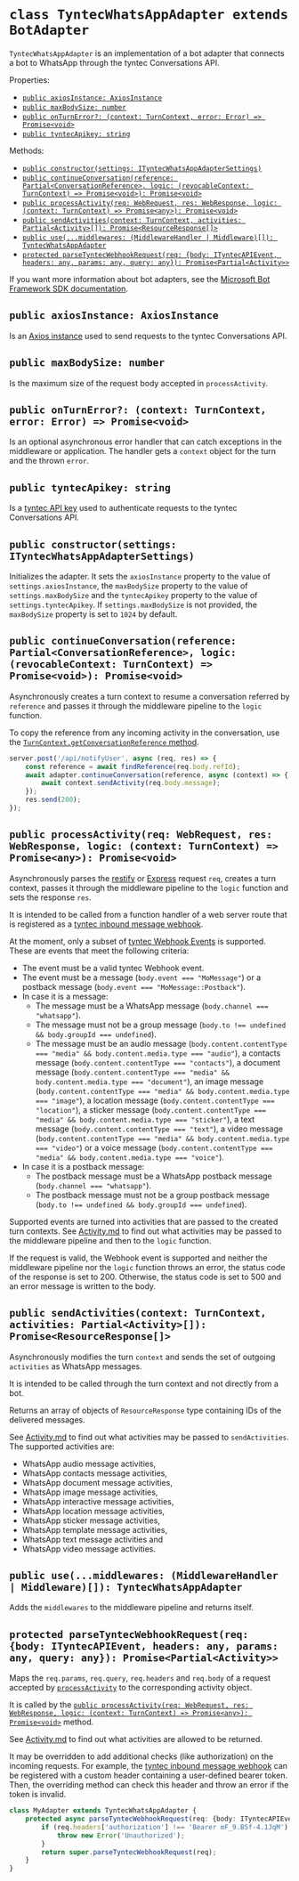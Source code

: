 # `class TyntecWhatsAppAdapter extends BotAdapter`

`TyntecWhatsAppAdapter` is an implementation of a bot adapter that connects a
bot to WhatsApp through the tyntec Conversations API.

Properties:
* [`public axiosInstance: AxiosInstance`](#public-axiosinstance-axiosinstance)
* [`public maxBodySize: number`](#public-maxbodysize-number)
* [`public onTurnError?: (context: TurnContext, error: Error) => Promise<void>`](#public-onturnerror-context-turncontext-error-error--promisevoid)
* [`public tyntecApikey: string`](#public-tyntecapikey-string)

Methods:
* [`public constructor(settings: ITyntecWhatsAppAdapterSettings)`](#public-constructorsettings-ityntecwhatsappadaptersettings)
* [`public continueConversation(reference: Partial<ConversationReference>, logic: (revocableContext: TurnContext) => Promise<void>): Promise<void>`](#public-continueconversationreference-partialconversationreference-logic-revocablecontext-turncontext--promisevoid-promisevoid)
* [`public processActivity(req: WebRequest, res: WebResponse, logic: (context: TurnContext) => Promise<any>): Promise<void>`](#public-processactivityreq-webrequest-res-webresponse-logic-context-turncontext--promiseany-promisevoid)
* [`public sendActivities(context: TurnContext, activities: Partial<Activity>[]): Promise<ResourceResponse[]>`](#public-sendactivitiescontext-turncontext-activities-partialactivity-promiseresourceresponse)
* [`public use(...middlewares: (MiddlewareHandler | Middleware)[]): TyntecWhatsAppAdapter`](#public-usemiddlewares-middlewarehandler--middleware-tyntecwhatsappadapter)
* [`protected parseTyntecWebhookRequest(req: {body: ITyntecAPIEvent, headers: any, params: any, query: any}): Promise<Partial<Activity>>`](#protected-parsetyntecwebhookrequestreq-body-ityntecapievent-headers-any-params-any-query-any-promisepartialactivity)

If you want more information about bot adapters, see the [Microsoft Bot Framework SDK documentation](https://docs.microsoft.com/en-us/azure/bot-service/index-bf-sdk).


## `public axiosInstance: AxiosInstance`

Is an [Axios instance](https://github.com/axios/axios) used to send requests to
the tyntec Conversations API.


## `public maxBodySize: number`

Is the maximum size of the request body accepted in `processActivity`.


## `public onTurnError?: (context: TurnContext, error: Error) => Promise<void>`

Is an optional asynchronous error handler that can catch exceptions in the
middleware or application. The handler gets a `context` object for the turn and
the thrown `error`.


## `public tyntecApikey: string`

Is a [tyntec API key](https://www.tyntec.com/docs/faq-whatsapp-business-onboarding-how-can-i-get-api-key-setup-my-whatsapp-business-account)
used to authenticate requests to the tyntec Conversations API.


## `public constructor(settings: ITyntecWhatsAppAdapterSettings)`

Initializes the adapter. It sets the `axiosInstance` property to the value of
`settings.axiosInstance`, the `maxBodySize` property to the value of
`settings.maxBodySize` and the `tyntecApikey` property to the value of
`settings.tyntecApikey`. If `settings.maxBodySize` is not provided, the
`maxBodySize` property is set to `1024` by default.


## `public continueConversation(reference: Partial<ConversationReference>, logic: (revocableContext: TurnContext) => Promise<void>): Promise<void>`

Asynchronously creates a turn context to resume a conversation referred by
`reference` and passes it through the middleware pipeline to the `logic`
function.

To copy the reference from any incoming activity in the conversation, use the
[`TurnContext.getConversationReference` method](https://docs.microsoft.com/en-us/azure/bot-service/index-bf-sdk).

```typescript
server.post('/api/notifyUser', async (req, res) => {
    const reference = await findReference(req.body.refId);
    await adapter.continueConversation(reference, async (context) => {
        await context.sendActivity(req.body.message);
    });
    res.send(200);
});
```


## `public processActivity(req: WebRequest, res: WebResponse, logic: (context: TurnContext) => Promise<any>): Promise<void>`

Asynchronously parses the [restify](http://restify.com/) or
[Express](http://expressjs.com/) request `req`, creates a turn context, passes
it through the middleware pipeline to the `logic` function and sets the
response `res`.

It is intended to be called from a function handler of a web server route that
is registered as a [tyntec inbound message webhook](https://www.tyntec.com/docs/docs-center-whatsapp-business-api-overview).

At the moment, only a subset of [tyntec Webhook Events](https://api.tyntec.com/reference/conversations/current.html)
is supported. These are events that meet the following criteria:

* The event must be a valid tyntec Webhook event.
* The event must be a message (`body.event === "MoMessage"`) or
  a postback message (`body.event === "MoMessage::Postback"`).
* In case it is a message:
    * The message must be a WhatsApp message (`body.channel === "whatsapp"`).
    * The message must not be a group message (`body.to !== undefined && body.groupId === undefined`).
  * The message must be an audio message (`body.content.contentType === "media" && body.content.media.type === "audio"`),
	a contacts message (`body.content.contentType === "contacts"`),
	a document message (`body.content.contentType === "media" && body.content.media.type === "document"`),
	an image message (`body.content.contentType === "media" && body.content.media.type === "image"`),
	a location message (`body.content.contentType === "location"`),
	a sticker message (`body.content.contentType === "media" && body.content.media.type === "sticker"`),
	a text message (`body.content.contentType === "text"`),
	a video message (`body.content.contentType === "media" && body.content.media.type === "video"`) or
	a voice message (`body.content.contentType === "media" && body.content.media.type === "voice"`).
* In case it is a postback message:
  * The postback message must be a WhatsApp postback message (`body.channel === "whatsapp"`).
  * The postback message must not be a group postback message (`body.to !== undefined && body.groupId === undefined`).

Supported events are turned into activities that are passed to the created turn
contexts. See [Activity.md](./Activity.md) to find out what activities may be
passed to the middleware pipeline and then to the `logic` function.

If the request is valid, the Webhook event is supported and neither the
middleware pipeline nor the `logic` function throws an error, the status code
of the response is set to 200. Otherwise, the status code is set to 500 and an
error message is written to the body.


## `public sendActivities(context: TurnContext, activities: Partial<Activity>[]): Promise<ResourceResponse[]>`

Asynchronously modifies the turn `context` and sends the set of outgoing
`activities` as WhatsApp messages.

It is intended to be called through the turn context and not directly from a
bot.

Returns an array of objects of `ResourceResponse` type containing IDs of the
delivered messages.

See [Activity.md](./Activity.md) to find out what activities may be passed to
`sendActivities`. The supported activities are:

* WhatsApp audio message activities,
* WhatsApp contacts message activities,
* WhatsApp document message activities,
* WhatsApp image message activities,
* WhatsApp interactive message activities,
* WhatsApp location message activities,
* WhatsApp sticker message activities,
* WhatsApp template message activities,
* WhatsApp text message activities and
* WhatsApp video message activities.


## `public use(...middlewares: (MiddlewareHandler | Middleware)[]): TyntecWhatsAppAdapter`

Adds the `middlewares` to the middleware pipeline and returns itself.


## `protected parseTyntecWebhookRequest(req: {body: ITyntecAPIEvent, headers: any, params: any, query: any}): Promise<Partial<Activity>>`

Maps the `req.params`, `req.query`, `req.headers` and `req.body` of a request
accepted by [`processActivity`](#public-processactivityreq-webrequest-res-webresponse-logic-context-turncontext--promiseany-promisevoid)
to the corresponding activity object.

It is called by the [`public processActivity(req: WebRequest, res: WebResponse, logic: (context: TurnContext) => Promise<any>): Promise<void>`](#public-processactivityreq-webrequest-res-webresponse-logic-context-turncontext--promiseany-promisevoid)
method.

See [Activity.md](./Activity.md) to find out what activities are allowed to be
returned.

It may be overridden to add additional checks (like authorization) on the
incoming requests. For example, the [tyntec inbound message webhook](https://www.tyntec.com/docs/docs-center-whatsapp-business-api-overview)
can be registered with a custom header containing a user-defined bearer token.
Then, the overriding method can check this header and throw an error if the
token is invalid.

```typescript
class MyAdapter extends TyntecWhatsAppAdapter {
    protected async parseTyntecWebhookRequest(req: {body: ITyntecAPIEvent, headers: any, params: any, query: any}): Promise<Partial<Activity>> {
        if (req.headers['authorization'] !== 'Bearer mF_9.B5f-4.1JqM') {
            throw new Error('Unauthorized');
        }
        return super.parseTyntecWebhookRequest(req);
    }
}
```
